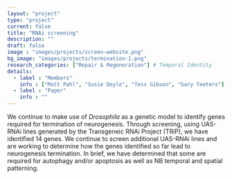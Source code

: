 ```yaml
---
layout: "project"
type: "project"
current: false
title: "RNAi screening"
description: ""
draft: false
image : "images/projects/screen-website.png"
bg_image: "images/projects/termination-1.png"
research_categories: ["Repair & Regeneration"] # Temporal Identity
details:
  - label : "Members"
    info : ["Matt Pahl", "Susie Doyle", "Tess Gibson", "Gary Teeters"]
  - label : "Paper"
    info : ""
---
```


We continue to make use of _Drosophila_ as a genetic model to identify genes required for termination of neurogenesis. Through screening, using UAS-RNAi lines generated by the Transgeneic RNAi Project (TRiP), we have identified 14 genes. We continue to screen additional UAS-RNAi lines and are working to determine how the genes identified so far lead to neurogenesis termination. In brief, we have determined that some are required for autophagy and/or apoptosis as well as NB temporal and spatial patterning.
